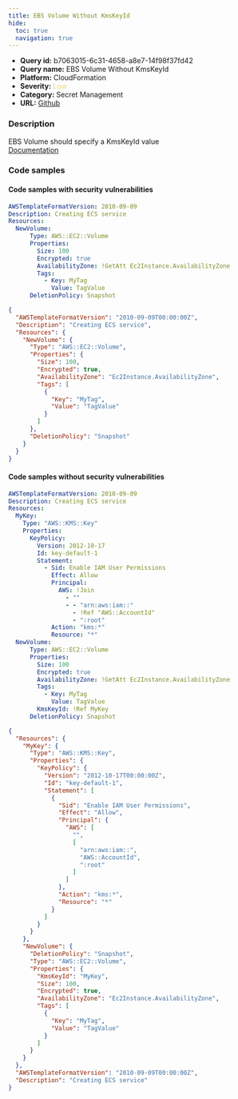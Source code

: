 ```yaml
---
title: EBS Volume Without KmsKeyId
hide:
  toc: true
  navigation: true
---
```


<style>
  .highlight .hll {
    background-color: #ff171742;
  }
  .md-content {
    max-width: 1100px;
    margin: 0 auto;
  }
</style>

-   **Query id:** b7063015-6c31-4658-a8e7-14f98f37fd42
-   **Query name:** EBS Volume Without KmsKeyId
-   **Platform:** CloudFormation
-   **Severity:** <span style="color:#edd57e">Low</span>
-   **Category:** Secret Management
-   **URL:** [Github](https://github.com/Checkmarx/kics/tree/master/assets/queries/cloudFormation/aws/ebs_volume_without_kms_key_id)

### Description
EBS Volume should specify a KmsKeyId value<br>
[Documentation](https://docs.aws.amazon.com/AWSCloudFormation/latest/UserGuide/aws-properties-ec2-ebs-volume.html)

### Code samples
#### Code samples with security vulnerabilities
```yaml title="Positive test num. 1 - yaml file" hl_lines="6"
AWSTemplateFormatVersion: 2010-09-09
Description: Creating ECS service
Resources:
  NewVolume:
      Type: AWS::EC2::Volume
      Properties:
        Size: 100
        Encrypted: true
        AvailabilityZone: !GetAtt Ec2Instance.AvailabilityZone
        Tags:
          - Key: MyTag
            Value: TagValue
      DeletionPolicy: Snapshot
```
```json title="Positive test num. 2 - json file" hl_lines="7"
{
  "AWSTemplateFormatVersion": "2010-09-09T00:00:00Z",
  "Description": "Creating ECS service",
  "Resources": {
    "NewVolume": {
      "Type": "AWS::EC2::Volume",
      "Properties": {
        "Size": 100,
        "Encrypted": true,
        "AvailabilityZone": "Ec2Instance.AvailabilityZone",
        "Tags": [
          {
            "Key": "MyTag",
            "Value": "TagValue"
          }
        ]
      },
      "DeletionPolicy": "Snapshot"
    }
  }
}

```


#### Code samples without security vulnerabilities
```yaml title="Negative test num. 1 - yaml file"
AWSTemplateFormatVersion: 2010-09-09
Description: Creating ECS service
Resources:
  MyKey:
    Type: "AWS::KMS::Key"
    Properties:
      KeyPolicy:
        Version: 2012-10-17
        Id: key-default-1
        Statement:
          - Sid: Enable IAM User Permissions
            Effect: Allow
            Principal:
              AWS: !Join
                - ""
                - - "arn:aws:iam::"
                  - !Ref "AWS::AccountId"
                  - ":root"
            Action: "kms:*"
            Resource: "*"
  NewVolume:
      Type: AWS::EC2::Volume
      Properties:
        Size: 100
        Encrypted: true
        AvailabilityZone: !GetAtt Ec2Instance.AvailabilityZone
        Tags:
          - Key: MyTag
            Value: TagValue
        KmsKeyId: !Ref MyKey
      DeletionPolicy: Snapshot
```
```json title="Negative test num. 2 - json file"
{
  "Resources": {
    "MyKey": {
      "Type": "AWS::KMS::Key",
      "Properties": {
        "KeyPolicy": {
          "Version": "2012-10-17T00:00:00Z",
          "Id": "key-default-1",
          "Statement": [
            {
              "Sid": "Enable IAM User Permissions",
              "Effect": "Allow",
              "Principal": {
                "AWS": [
                  "",
                  [
                    "arn:aws:iam::",
                    "AWS::AccountId",
                    ":root"
                  ]
                ]
              },
              "Action": "kms:*",
              "Resource": "*"
            }
          ]
        }
      }
    },
    "NewVolume": {
      "DeletionPolicy": "Snapshot",
      "Type": "AWS::EC2::Volume",
      "Properties": {
        "KmsKeyId": "MyKey",
        "Size": 100,
        "Encrypted": true,
        "AvailabilityZone": "Ec2Instance.AvailabilityZone",
        "Tags": [
          {
            "Key": "MyTag",
            "Value": "TagValue"
          }
        ]
      }
    }
  },
  "AWSTemplateFormatVersion": "2010-09-09T00:00:00Z",
  "Description": "Creating ECS service"
}

```
